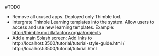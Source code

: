 #TODO
* Remove all unused apps. Deployed only Thimble tool.
* Intergrate Thimble Learning templates into the system. Allow users to access and use new learning templates.
Example: http://thimble.mozillafactory.org/ja/projects
* Add a main Splash screen: Add links to  http://localhost:3500/tutorial/tutorial-style-guide.html / http://localhost:3500/tutorial/tutorial.html
